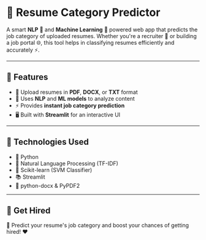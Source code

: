 # 📝 Resume Category Predictor

A smart **NLP** 💬 and **Machine Learning** 🤖 powered web app that predicts the job category of uploaded resumes. Whether you're a recruiter 🤝 or building a job portal 🌐, this tool helps in classifying resumes efficiently and accurately ⚡.

---

## 🚀 Features

- 📄 Upload resumes in **PDF**, **DOCX**, or **TXT** format  
- 🧠 Uses **NLP** and **ML models** to analyze content  
- ⚡ Provides **instant job category prediction**  
- 🖥️ Built with **Streamlit** for an interactive UI

---

## 🔧 Technologies Used

- 🐍 Python  
- 💬 Natural Language Processing (TF-IDF)  
- 🤖 Scikit-learn (SVM Classifier)  
- 📚 Streamlit  
- 📄 python-docx & PyPDF2

---

## 📂 Get Hired
📝 Predict your resume's job category and  boost your chances of getting hired! ❤️
